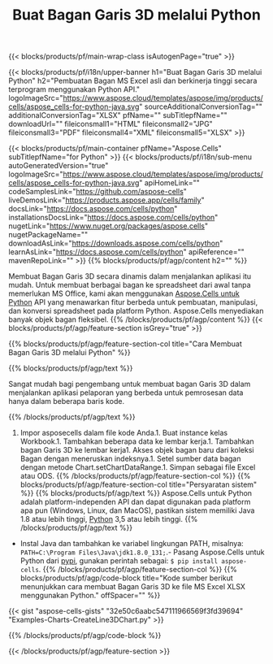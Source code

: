 ﻿---
title: Buat Bagan Garis 3D melalui Python
url: /id/python-java/create-line3d-chart/
description: Python Contoh kode untuk membuat bagan Garis 3D ke Excel menggunakan Python Pustaka. Gunakan kode ini untuk membuat bagan Garis 3D ke MS Excel dalam aplikasi berbasis Python.
---
{{< blocks/products/pf/main-wrap-class isAutogenPage="true" >}}

{{< blocks/products/pf/i18n/upper-banner h1="Buat Bagan Garis 3D melalui Python" h2="Pembuatan Bagan MS Excel asli dan berkinerja tinggi secara terprogram menggunakan Python API." logoImageSrc="https://www.aspose.cloud/templates/aspose/img/products/cells/aspose_cells-for-python-java.svg" sourceAdditionalConversionTag="" additionalConversionTag="XLSX" pfName="" subTitlepfName="" downloadUrl="" fileiconsmall1="HTML" fileiconsmall2="JPG" fileiconsmall3="PDF" fileiconsmall4="XML" fileiconsmall5="XLSX" >}}

{{< blocks/products/pf/main-container pfName="Aspose.Cells" subTitlepfName="for Python" >}}
{{< blocks/products/pf/i18n/sub-menu autoGeneratedVersion="true" logoImageSrc="https://www.aspose.cloud/templates/aspose/img/products/cells/aspose_cells-for-python-java.svg" apiHomeLink="" codeSamplesLink="https://github.com/aspose-cells" liveDemosLink="https://products.aspose.app/cells/family" docsLink="https://docs.aspose.com/cells/python" installationsDocsLink="https://docs.aspose.com/cells/python" nugetLink="https://www.nuget.org/packages/aspose.cells" nugetPackageName="" downloadAsLink="https://downloads.aspose.com/cells/python" learnAsLink="https://docs.aspose.com/cells/python" apiReference="" mavenRepoLink="" >}}
{{% blocks/products/pf/agp/content h2="" %}}

Membuat Bagan Garis 3D secara dinamis dalam menjalankan aplikasi itu mudah. Untuk membuat berbagai bagan ke spreadsheet dari awal tanpa memerlukan MS Office, kami akan menggunakan [Aspose.Cells untuk Python](https://pypi.org/project/aspose.cells)  API yang menawarkan fitur berbeda untuk pembuatan, manipulasi, dan konversi spreadsheet pada platform Python. Aspose.Cells menyediakan banyak objek bagan fleksibel.
{{% /blocks/products/pf/agp/content %}}
{{< blocks/products/pf/agp/feature-section isGrey="true" >}}

{{% blocks/products/pf/agp/feature-section-col title="Cara Membuat Bagan Garis 3D melalui Python" %}}

{{% blocks/products/pf/agp/text %}}

Sangat mudah bagi pengembang untuk membuat bagan Garis 3D dalam menjalankan aplikasi pelaporan yang berbeda untuk pemrosesan data hanya dalam beberapa baris kode.

{{% /blocks/products/pf/agp/text %}}

1. Impor asposecells dalam file kode Anda.1. Buat instance kelas Workbook.1. Tambahkan beberapa data ke lembar kerja.1. Tambahkan bagan Garis 3D ke lembar kerja1. Akses objek bagan baru dari koleksi Bagan dengan meneruskan indeksnya.1. Setel sumber data bagan dengan metode Chart.setChartDataRange.1. Simpan sebagai file Excel atau ODS.
{{% /blocks/products/pf/agp/feature-section-col %}}
{{% blocks/products/pf/agp/feature-section-col title="Persyaratan sistem" %}}
{{% blocks/products/pf/agp/text %}}
 Aspose.Cells untuk Python adalah platform-independen API dan dapat digunakan pada platform apa pun (Windows, Linux, dan MacOS), pastikan sistem memiliki Java 1.8 atau lebih tinggi, [Python](https://www.python.org/downloads/) 3,5 atau lebih tinggi.
{{% /blocks/products/pf/agp/text %}}
- Instal Java dan tambahkan ke variabel lingkungan PATH, misalnya: <code>PATH=C:\Program Files\Java\jdk1.8.0_131;</code>.- Pasang Aspose.Cells untuk Python dari <a href="https://pypi.org/project/aspose-cells/">pypi</a>, gunakan perintah sebagai: <code>$ pip install aspose-cells</code>.
{{% /blocks/products/pf/agp/feature-section-col %}}
{{% blocks/products/pf/agp/code-block title="Kode sumber berikut menunjukkan cara membuat Bagan Garis 3D ke file MS Excel XLSX menggunakan Python." offSpacer="" %}}

{{< gist "aspose-cells-gists" "32e50c6aabc547111966569f3fd39694" "Examples-Charts-CreateLine3DChart.py" >}}

{{% /blocks/products/pf/agp/code-block %}}

{{< /blocks/products/pf/agp/feature-section >}}

<!-- aboutfile Starts -->